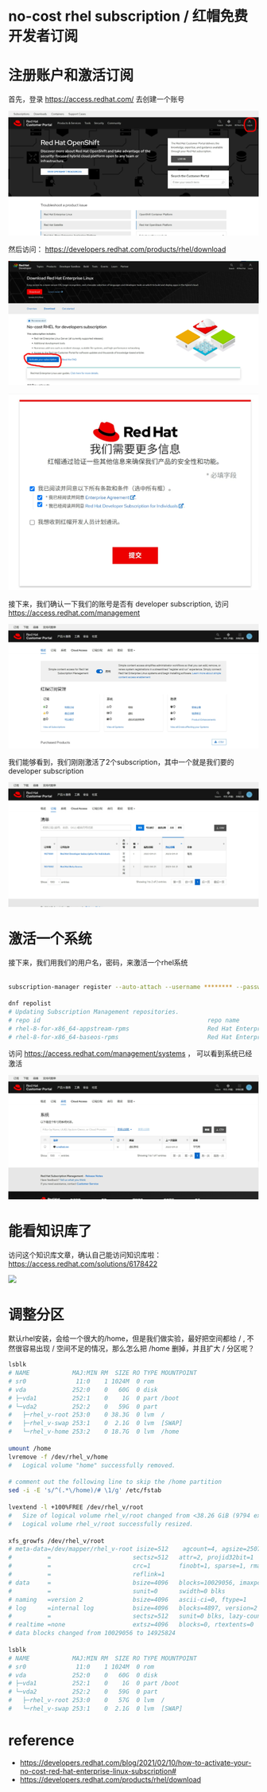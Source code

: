 # no-cost rhel subscription / 红帽免费开发者订阅

# 注册账户和激活订阅
首先，登录 https://access.redhat.com/ 去创建一个账号

![](imgs/20220421123957.png)  


然后访问： https://developers.redhat.com/products/rhel/download

![](imgs/20220421124202.png)  


![](imgs/20220421124256.png)  


接下来，我们确认一下我们的账号是否有 developer subscription, 访问  https://access.redhat.com/management

![](imgs/20220421124435.png)  

我们能够看到，我们刚刚激活了2个subscription，其中一个就是我们要的developer subscription

![](imgs/20220421140008.png)  

# 激活一个系统

接下来，我们用我们的用户名，密码，来激活一个rhel系统

```bash

subscription-manager register --auto-attach --username ******** --password ********

dnf repolist
# Updating Subscription Management repositories.
# repo id                                               repo name
# rhel-8-for-x86_64-appstream-rpms                      Red Hat Enterprise Linux 8 for x86_64 - AppStream (RPMs)
# rhel-8-for-x86_64-baseos-rpms                         Red Hat Enterprise Linux 8 for x86_64 - BaseOS (RPMs)

```

访问 https://access.redhat.com/management/systems ， 可以看到系统已经激活

![](imgs/20220421143739.png)  

# 能看知识库了

访问这个知识库文章，确认自己能访问知识库啦： https://access.redhat.com/solutions/6178422

![](imgs/20220421150929.png)  

# 调整分区

默认rhel安装，会给一个很大的/home，但是我们做实验，最好把空间都给 / , 不然很容易出现 / 空间不足的情况，那么怎么把 /home 删掉，并且扩大 /  分区呢？

```bash
lsblk
# NAME            MAJ:MIN RM  SIZE RO TYPE MOUNTPOINT
# sr0              11:0    1 1024M  0 rom
# vda             252:0    0   60G  0 disk
# ├─vda1          252:1    0    1G  0 part /boot
# └─vda2          252:2    0   59G  0 part
#   ├─rhel_v-root 253:0    0 38.3G  0 lvm  /
#   ├─rhel_v-swap 253:1    0  2.1G  0 lvm  [SWAP]
#   └─rhel_v-home 253:2    0 18.7G  0 lvm  /home

umount /home
lvremove -f /dev/rhel_v/home
#   Logical volume "home" successfully removed.

# comment out the following line to skip the /home partition
sed -i -E 's/^(.*\/home)/# \1/g' /etc/fstab

lvextend -l +100%FREE /dev/rhel_v/root
#   Size of logical volume rhel_v/root changed from <38.26 GiB (9794 extents) to <56.94 GiB (14576 extents).
#   Logical volume rhel_v/root successfully resized.

xfs_growfs /dev/rhel_v/root
# meta-data=/dev/mapper/rhel_v-root isize=512    agcount=4, agsize=2507264 blks
#          =                       sectsz=512   attr=2, projid32bit=1
#          =                       crc=1        finobt=1, sparse=1, rmapbt=0
#          =                       reflink=1
# data     =                       bsize=4096   blocks=10029056, imaxpct=25
#          =                       sunit=0      swidth=0 blks
# naming   =version 2              bsize=4096   ascii-ci=0, ftype=1
# log      =internal log           bsize=4096   blocks=4897, version=2
#          =                       sectsz=512   sunit=0 blks, lazy-count=1
# realtime =none                   extsz=4096   blocks=0, rtextents=0
# data blocks changed from 10029056 to 14925824

lsblk
# NAME            MAJ:MIN RM  SIZE RO TYPE MOUNTPOINT
# sr0              11:0    1 1024M  0 rom
# vda             252:0    0   60G  0 disk
# ├─vda1          252:1    0    1G  0 part /boot
# └─vda2          252:2    0   59G  0 part
#   ├─rhel_v-root 253:0    0   57G  0 lvm  /
#   └─rhel_v-swap 253:1    0  2.1G  0 lvm  [SWAP]


```

# reference
- https://developers.redhat.com/blog/2021/02/10/how-to-activate-your-no-cost-red-hat-enterprise-linux-subscription#
- https://developers.redhat.com/products/rhel/download


